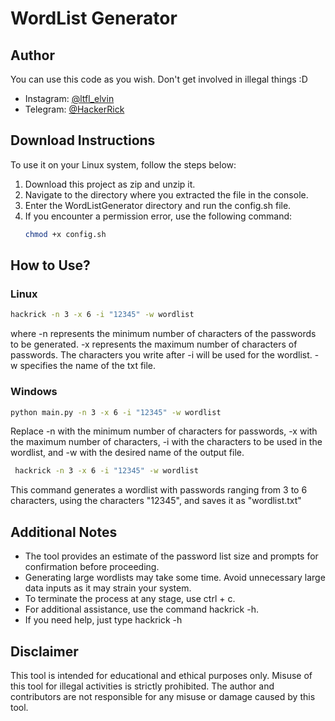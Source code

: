 # WordList Generator

## Author

You can use this code as you wish. Don't get involved in illegal things :D

- Instagram: [@ltfl_elvin](https://instagram.com/ltfl_elvin)
- Telegram: [@HackerRick](https://t.me/HackerRick)

## Download Instructions

To use it on your Linux system, follow the steps below:
1. Download this project as zip and unzip it.
2. Navigate to the directory where you extracted the file in the console.
3. Enter the WordListGenerator directory and run the config.sh file.
4. If you encounter a permission error, use the following command:
    ```bash
    chmod +x config.sh
    ```

## How to Use?

### Linux

```bash
hackrick -n 3 -x 6 -i "12345" -w wordlist 
```
   where -n represents the minimum number of characters of the passwords to be generated. -x represents the maximum number of characters of passwords. The characters you write after -i will be used for the wordlist. -w specifies the name of the txt file.

 ### Windows

 ```bash
python main.py -n 3 -x 6 -i "12345" -w wordlist
 ```

  Replace -n with the minimum number of characters for passwords, -x with the maximum number of characters, -i with the characters to be used in the wordlist, and -w with the desired name of the output file.

```bash
 hackrick -n 3 -x 6 -i "12345" -w wordlist
 ```
This command generates a wordlist with passwords ranging from 3 to 6 characters, using the characters "12345", and saves it as "wordlist.txt"

## Additional Notes

- The tool provides an estimate of the password list size and prompts for confirmation before proceeding.
- Generating large wordlists may take some time. Avoid unnecessary large data inputs as it may strain your system.
- To terminate the process at any stage, use ctrl + c.
- For additional assistance, use the command hackrick -h.
- If you need help, just type hackrick -h

## Disclaimer

This tool is intended for educational and ethical purposes only. Misuse of this tool for illegal activities is strictly prohibited. The author and contributors are not responsible for any misuse or damage caused by this tool.

